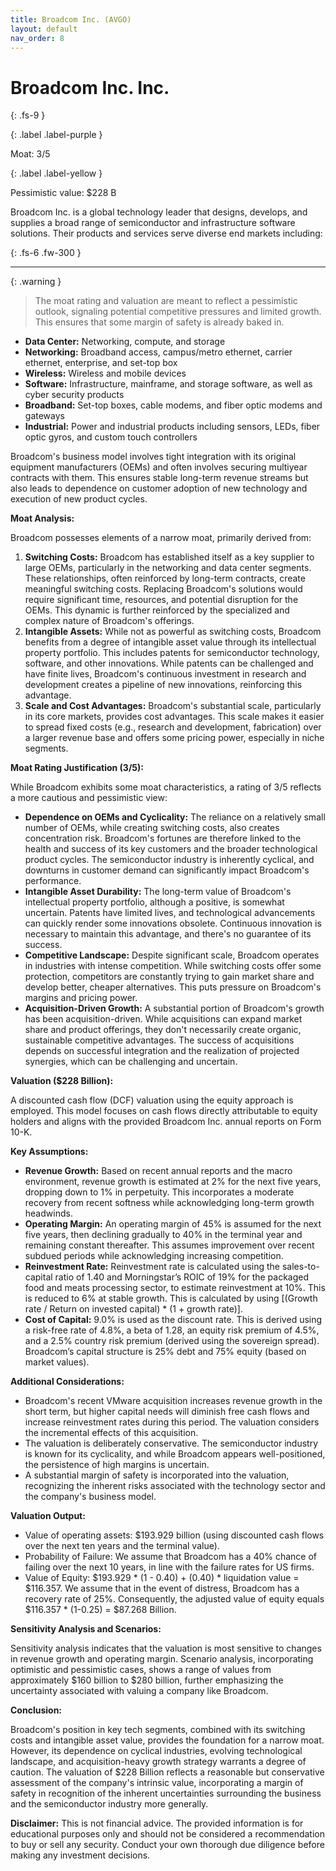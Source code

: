```yaml
---
title: Broadcom Inc. (AVGO)
layout: default
nav_order: 8
---
```


# Broadcom Inc. Inc.
{: .fs-9 }

{: .label .label-purple }

Moat: 3/5

{: .label .label-yellow }

Pessimistic value: $228 B

Broadcom Inc. is a global technology leader that designs, develops, and supplies a broad range of semiconductor and infrastructure software solutions.  Their products and services serve diverse end markets including:

{: .fs-6 .fw-300 }

---

{: .warning } 
>The moat rating and valuation are meant to reflect a pessimistic outlook, signaling potential competitive pressures and limited growth. This ensures that some margin of safety is already baked in.

* **Data Center:** Networking, compute, and storage
* **Networking:** Broadband access, campus/metro ethernet, carrier ethernet, enterprise, and set-top box
* **Wireless:** Wireless and mobile devices
* **Software:** Infrastructure, mainframe, and storage software, as well as cyber security products
* **Broadband:** Set-top boxes, cable modems, and fiber optic modems and gateways
* **Industrial:** Power and industrial products including sensors, LEDs, fiber optic gyros, and custom touch controllers

Broadcom's business model involves tight integration with its original equipment manufacturers (OEMs) and often involves securing multiyear contracts with them. This ensures stable long-term revenue streams but also leads to dependence on customer adoption of new technology and execution of new product cycles. 


**Moat Analysis:**

Broadcom possesses elements of a narrow moat, primarily derived from:

1. **Switching Costs:**  Broadcom has established itself as a key supplier to large OEMs, particularly in the networking and data center segments. These relationships, often reinforced by long-term contracts, create meaningful switching costs.  Replacing Broadcom's solutions would require significant time, resources, and potential disruption for the OEMs. This dynamic is further reinforced by the specialized and complex nature of Broadcom's offerings.
2. **Intangible Assets:** While not as powerful as switching costs, Broadcom benefits from a degree of intangible asset value through its intellectual property portfolio. This includes patents for semiconductor technology, software, and other innovations. While patents can be challenged and have finite lives, Broadcom's continuous investment in research and development creates a pipeline of new innovations, reinforcing this advantage.
3. **Scale and Cost Advantages:**  Broadcom's substantial scale, particularly in its core markets, provides cost advantages. This scale makes it easier to spread fixed costs (e.g., research and development, fabrication) over a larger revenue base and offers some pricing power, especially in niche segments.

**Moat Rating Justification (3/5):**

While Broadcom exhibits some moat characteristics, a rating of 3/5 reflects a more cautious and pessimistic view:

* **Dependence on OEMs and Cyclicality:** The reliance on a relatively small number of OEMs, while creating switching costs, also creates concentration risk.  Broadcom's fortunes are therefore linked to the health and success of its key customers and the broader technological product cycles. The semiconductor industry is inherently cyclical, and downturns in customer demand can significantly impact Broadcom's performance.  
* **Intangible Asset Durability:**  The long-term value of Broadcom's intellectual property portfolio, although a positive, is somewhat uncertain.  Patents have limited lives, and technological advancements can quickly render some innovations obsolete. Continuous innovation is necessary to maintain this advantage, and there's no guarantee of its success.
* **Competitive Landscape:** Despite significant scale, Broadcom operates in industries with intense competition. While switching costs offer some protection, competitors are constantly trying to gain market share and develop better, cheaper alternatives. This puts pressure on Broadcom's margins and pricing power.
* **Acquisition-Driven Growth:**  A substantial portion of Broadcom's growth has been acquisition-driven. While acquisitions can expand market share and product offerings, they don't necessarily create organic, sustainable competitive advantages.  The success of acquisitions depends on successful integration and the realization of projected synergies, which can be challenging and uncertain.


**Valuation ($228 Billion):**

A discounted cash flow (DCF) valuation using the equity approach is employed. This model focuses on cash flows directly attributable to equity holders and aligns with the provided Broadcom Inc. annual reports on Form 10-K. 


**Key Assumptions:**

* **Revenue Growth:**  Based on recent annual reports and the macro environment, revenue growth is estimated at 2% for the next five years, dropping down to 1% in perpetuity. This incorporates a moderate recovery from recent softness while acknowledging long-term growth headwinds.
* **Operating Margin:**  An operating margin of 45% is assumed for the next five years, then declining gradually to 40% in the terminal year and remaining constant thereafter. This assumes improvement over recent subdued periods while acknowledging increasing competition.
* **Reinvestment Rate:** Reinvestment rate is calculated using the sales-to-capital ratio of 1.40 and Morningstar’s ROIC of 19% for the packaged food and meats processing sector, to estimate reinvestment at 10%. This is reduced to 6% at stable growth. This is calculated by using [(Growth rate / Return on invested capital) * (1 + growth rate)].
* **Cost of Capital:** 9.0% is used as the discount rate. This is derived using a risk-free rate of 4.8%, a beta of 1.28, an equity risk premium of 4.5%, and a 2.5% country risk premium (derived using the sovereign spread). Broadcom’s capital structure is 25% debt and 75% equity (based on market values).

**Additional Considerations:**

* Broadcom's recent VMware acquisition increases revenue growth in the short term, but higher capital needs will diminish free cash flows and increase reinvestment rates during this period. The valuation considers the incremental effects of this acquisition.
* The valuation is deliberately conservative. The semiconductor industry is known for its cyclicality, and while Broadcom appears well-positioned, the persistence of high margins is uncertain.  
* A substantial margin of safety is incorporated into the valuation, recognizing the inherent risks associated with the technology sector and the company's business model.

**Valuation Output:**

* Value of operating assets: $193.929 billion (using discounted cash flows over the next ten years and the terminal value).
* Probability of Failure: We assume that Broadcom has a 40% chance of failing over the next 10 years, in line with the failure rates for US firms.  
* Value of Equity: $193.929 * (1 - 0.40) + (0.40) * liquidation value = $116.357. We assume that in the event of distress, Broadcom has a recovery rate of 25%. Consequently, the adjusted value of equity equals $116.357 * (1-0.25) = $87.268 Billion.

**Sensitivity Analysis and Scenarios:**

Sensitivity analysis indicates that the valuation is most sensitive to changes in revenue growth and operating margin.  Scenario analysis, incorporating optimistic and pessimistic cases, shows a range of values from approximately $160 billion to $280 billion, further emphasizing the uncertainty associated with valuing a company like Broadcom.


**Conclusion:**

Broadcom's position in key tech segments, combined with its switching costs and intangible asset value, provides the foundation for a narrow moat. However, its dependence on cyclical industries, evolving technological landscape, and acquisition-heavy growth strategy warrants a degree of caution. The valuation of $228 Billion reflects a reasonable but conservative assessment of the company's intrinsic value, incorporating a margin of safety in recognition of the inherent uncertainties surrounding the business and the semiconductor industry more generally.


**Disclaimer:** This is not financial advice. The provided information is for educational purposes only and should not be considered a recommendation to buy or sell any security.  Conduct your own thorough due diligence before making any investment decisions.